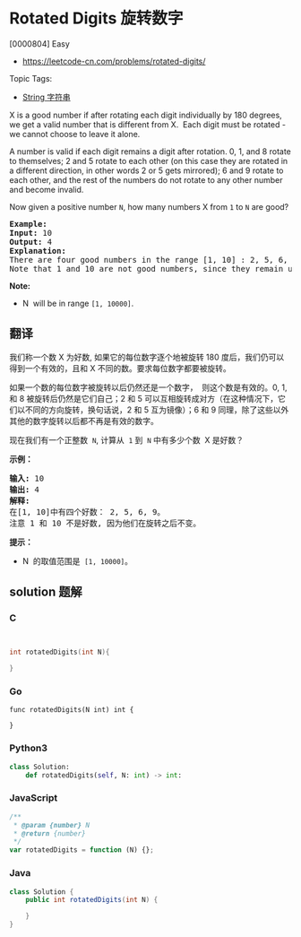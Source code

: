 # Rotated Digits 旋转数字

[0000804] Easy

- https://leetcode-cn.com/problems/rotated-digits/

Topic Tags:

- [String 字符串](https://leetcode-cn.com/tag/string/)

X is a good number if after rotating each digit individually by 180 degrees, we get a valid number that is different from X.  Each digit must be rotated - we cannot choose to leave it alone.

A number is valid if each digit remains a digit after rotation. 0, 1, and 8 rotate to themselves; 2 and 5 rotate to each other (on this case they are rotated in a different direction, in other words 2 or 5 gets mirrored); 6 and 9 rotate to each other, and the rest of the numbers do not rotate to any other number and become invalid.

Now given a positive number `N`, how many numbers X from `1` to `N` are good?

<pre><strong>Example:</strong>
<strong>Input:</strong> 10
<strong>Output:</strong> 4
<strong>Explanation:</strong> 
There are four good numbers in the range [1, 10] : 2, 5, 6, 9.
Note that 1 and 10 are not good numbers, since they remain unchanged after rotating.
</pre>

**Note:**

- N  will be in range `[1, 10000]`.

## 翻译

我们称一个数 X 为好数, 如果它的每位数字逐个地被旋转 180 度后，我们仍可以得到一个有效的，且和 X 不同的数。要求每位数字都要被旋转。

如果一个数的每位数字被旋转以后仍然还是一个数字，  则这个数是有效的。0, 1, 和 8 被旋转后仍然是它们自己；2 和 5 可以互相旋转成对方（在这种情况下，它们以不同的方向旋转，换句话说，2 和 5 互为镜像）；6 和 9 同理，除了这些以外其他的数字旋转以后都不再是有效的数字。

现在我们有一个正整数  `N`, 计算从  `1` 到  `N` 中有多少个数  X 是好数？

**示例：**

<pre><strong>输入:</strong> 10
<strong>输出:</strong> 4
<strong>解释:</strong> 
在[1, 10]中有四个好数： 2, 5, 6, 9。
注意 1 和 10 不是好数, 因为他们在旋转之后不变。
</pre>

**提示：**

- N  的取值范围是  `[1, 10000]`。

## solution 题解

### C

```c


int rotatedDigits(int N){

}


```

### Go

```golang
func rotatedDigits(N int) int {

}
```

### Python3

```python
class Solution:
    def rotatedDigits(self, N: int) -> int:
```

### JavaScript

```javascript
/**
 * @param {number} N
 * @return {number}
 */
var rotatedDigits = function (N) {};
```

### Java

```java
class Solution {
    public int rotatedDigits(int N) {

    }
}
```
